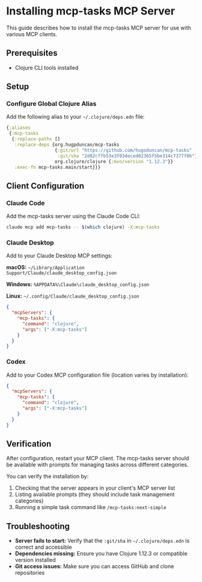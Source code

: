 # Installing mcp-tasks MCP Server

This guide describes how to install the mcp-tasks MCP server for use with various MCP clients.

## Prerequisites

- Clojure CLI tools installed

## Setup

### Configure Global Clojure Alias

Add the following alias to your `~/.clojure/deps.edn` file:

```clojure
{:aliases
 {:mcp-tasks
  {:replace-paths []
   :replace-deps {org.hugpduncan/mcp-tasks
                  {:git/url "https://github.com/hugoduncan/mcp-tasks"
                   :git/sha "2d82cffb53e3f03deced02365f5be314c7377f0b"}
                  org.clojure/clojure {:mvn/version "1.12.3"}}
   :exec-fn mcp-tasks.main/start}}}
```

## Client Configuration

### Claude Code

Add the mcp-tasks server using the Claude Code CLI:

```bash
claude mcp add mcp-tasks -- $(which clojure) -X:mcp-tasks
```

### Claude Desktop

Add to your Claude Desktop MCP settings:

**macOS:** `~/Library/Application Support/Claude/claude_desktop_config.json`

**Windows:** `%APPDATA%\Claude\claude_desktop_config.json`

**Linux:** `~/.config/Claude/claude_desktop_config.json`

```json
{
  "mcpServers": {
    "mcp-tasks": {
      "command": "clojure",
      "args": ["-X:mcp-tasks"]
    }
  }
}
```

### Codex

Add to your Codex MCP configuration file (location varies by installation):

```json
{
  "mcpServers": {
    "mcp-tasks": {
      "command": "clojure",
      "args": ["-X:mcp-tasks"]
    }
  }
}
```

## Verification

After configuration, restart your MCP client. The mcp-tasks server should be available with prompts for managing tasks across different categories.

You can verify the installation by:
1. Checking that the server appears in your client's MCP server list
2. Listing available prompts (they should include task management categories)
3. Running a simple task command like `/mcp-tasks:next-simple`

## Troubleshooting

- **Server fails to start:** Verify that the `:git/sha` in `~/.clojure/deps.edn` is correct and accessible
- **Dependencies missing:** Ensure you have Clojure 1.12.3 or compatible version installed
- **Git access issues:** Make sure you can access GitHub and clone repositories
